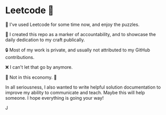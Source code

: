 # Leetcode :rocket:

:wrench: I've used Leetcode for some time now, and enjoy the puzzles.

:mega: I created this repo as a marker of accountability, and to showcase the daily dedication to my craft publically.

:lock: Most of my work is private, and usually not attributed to my GitHub contributions.

:x: I can't let that go by anymore.

:triumph: Not in this economy. :triumph:

In all seriousness, I also wanted to write helpful solution documentation to improve my ability to communicate and teach. Maybe this will help someone. I hope everything is going your way!

J
